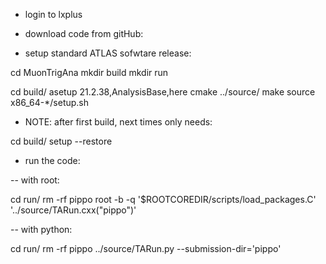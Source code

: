 - login to lxplus

- download code from gitHub:

- setup standard ATLAS sofwtare release:

cd MuonTrigAna
mkdir build
mkdir run

cd build/
asetup 21.2.38,AnalysisBase,here
cmake ../source/
make
source x86_64-*/setup.sh

- NOTE: after first build, next times only needs:

cd build/
setup --restore

- run the code: 

-- with root:

cd run/
rm -rf pippo
root -b -q '$ROOTCOREDIR/scripts/load_packages.C' '../source/TARun.cxx("pippo")'

-- with python: 

cd run/
rm -rf pippo
../source/TARun.py --submission-dir='pippo'
